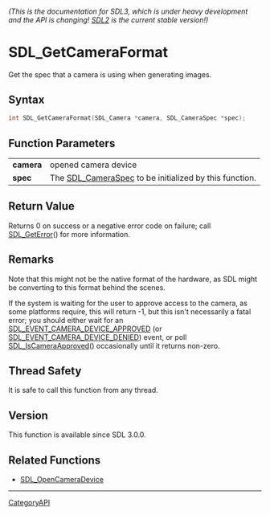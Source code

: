 ###### (This is the documentation for SDL3, which is under heavy development and the API is changing! [SDL2](https://wiki.libsdl.org/SDL2/) is the current stable version!)
# SDL_GetCameraFormat

Get the spec that a camera is using when generating images.

## Syntax

```c
int SDL_GetCameraFormat(SDL_Camera *camera, SDL_CameraSpec *spec);

```

## Function Parameters

|                |                                                                          |
| -------------- | ------------------------------------------------------------------------ |
| **camera**     | opened camera device                                                     |
| **spec**       | The [SDL_CameraSpec](SDL_CameraSpec) to be initialized by this function. |

## Return Value

Returns 0 on success or a negative error code on failure; call
[SDL_GetError](SDL_GetError)() for more information.

## Remarks

Note that this might not be the native format of the hardware, as SDL might
be converting to this format behind the scenes.

If the system is waiting for the user to approve access to the camera, as
some platforms require, this will return -1, but this isn't necessarily a
fatal error; you should either wait for an
[SDL_EVENT_CAMERA_DEVICE_APPROVED](SDL_EVENT_CAMERA_DEVICE_APPROVED) (or
[SDL_EVENT_CAMERA_DEVICE_DENIED](SDL_EVENT_CAMERA_DEVICE_DENIED)) event, or
poll [SDL_IsCameraApproved](SDL_IsCameraApproved)() occasionally until it
returns non-zero.

## Thread Safety

It is safe to call this function from any thread.

## Version

This function is available since SDL 3.0.0.

## Related Functions

* [SDL_OpenCameraDevice](SDL_OpenCameraDevice)

----
[CategoryAPI](CategoryAPI)

